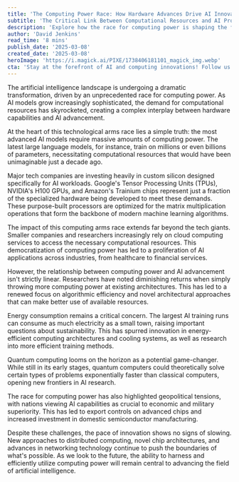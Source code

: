 ```yaml
---
title: 'The Computing Power Race: How Hardware Advances Drive AI Innovation'
subtitle: 'The Critical Link Between Computational Resources and AI Progress'
description: 'Explore how the race for computing power is shaping the future of artificial intelligence, from custom silicon development to the challenges of energy consumption and the promise of quantum computing. This analysis examines the critical relationship between hardware capabilities and AI advancement.'
author: 'David Jenkins'
read_time: '8 mins'
publish_date: '2025-03-08'
created_date: '2025-03-08'
heroImage: 'https://i.magick.ai/PIXE/1738406181101_magick_img.webp'
cta: 'Stay at the forefront of AI and computing innovations! Follow us on LinkedIn for daily insights into the technologies shaping our future.'
---
```


The artificial intelligence landscape is undergoing a dramatic transformation, driven by an unprecedented race for computing power. As AI models grow increasingly sophisticated, the demand for computational resources has skyrocketed, creating a complex interplay between hardware capabilities and AI advancement.

At the heart of this technological arms race lies a simple truth: the most advanced AI models require massive amounts of computing power. The latest large language models, for instance, train on millions or even billions of parameters, necessitating computational resources that would have been unimaginable just a decade ago.

Major tech companies are investing heavily in custom silicon designed specifically for AI workloads. Google's Tensor Processing Units (TPUs), NVIDIA's H100 GPUs, and Amazon's Trainium chips represent just a fraction of the specialized hardware being developed to meet these demands. These purpose-built processors are optimized for the matrix multiplication operations that form the backbone of modern machine learning algorithms.

The impact of this computing arms race extends far beyond the tech giants. Smaller companies and researchers increasingly rely on cloud computing services to access the necessary computational resources. This democratization of computing power has led to a proliferation of AI applications across industries, from healthcare to financial services.

However, the relationship between computing power and AI advancement isn't strictly linear. Researchers have noted diminishing returns when simply throwing more computing power at existing architectures. This has led to a renewed focus on algorithmic efficiency and novel architectural approaches that can make better use of available resources.

Energy consumption remains a critical concern. The largest AI training runs can consume as much electricity as a small town, raising important questions about sustainability. This has spurred innovation in energy-efficient computing architectures and cooling systems, as well as research into more efficient training methods.

Quantum computing looms on the horizon as a potential game-changer. While still in its early stages, quantum computers could theoretically solve certain types of problems exponentially faster than classical computers, opening new frontiers in AI research.

The race for computing power has also highlighted geopolitical tensions, with nations viewing AI capabilities as crucial to economic and military superiority. This has led to export controls on advanced chips and increased investment in domestic semiconductor manufacturing.

Despite these challenges, the pace of innovation shows no signs of slowing. New approaches to distributed computing, novel chip architectures, and advances in networking technology continue to push the boundaries of what's possible. As we look to the future, the ability to harness and efficiently utilize computing power will remain central to advancing the field of artificial intelligence.